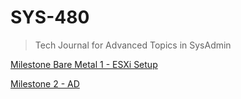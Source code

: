 # SYS-480
> Tech Journal for Advanced Topics in SysAdmin

[Milestone Bare Metal 1 - ESXi Setup](https://github.com/seabar24/SYS-480/wiki/Milestone-Bare-Metal-1-%E2%80%90-ESXi-Setup)

[Milestone 2 - AD](https://github.com/seabar24/SYS-480/wiki/Milestone-2-%E2%80%90-AD)
